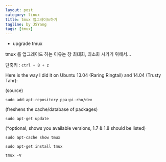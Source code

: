 ```yaml
---
layout: post
category: linux
title: tmux 업그레이드하기
tagline: by JSYang
tags: [tmux]
---
```


* upgrade tmux 

tmux 를 업그레이드 하는 이유는 창 최대화, 최소화 시키기 위해서...

단축키 : `ctrl + B + z`

Here is the way I did it on Ubuntu 13.04 (Raring Ringtail) and 14.04 (Trusty Tahr):

(source)

`sudo add-apt-repository ppa:pi-rho/dev`

(freshens the cache/database of packages)

`sudo apt-get update`

(*optional, shows you available versions, 1.7 & 1.8 should be listed)

`sudo apt-cache show tmux`

`sudo apt-get install tmux`

`tmux -V`
